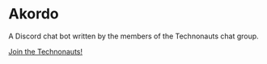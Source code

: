 # Akordo
A Discord chat bot written by the members of the Technonauts chat group.

[Join the Technonauts!](https://discord.gg/A2uuCUr)
